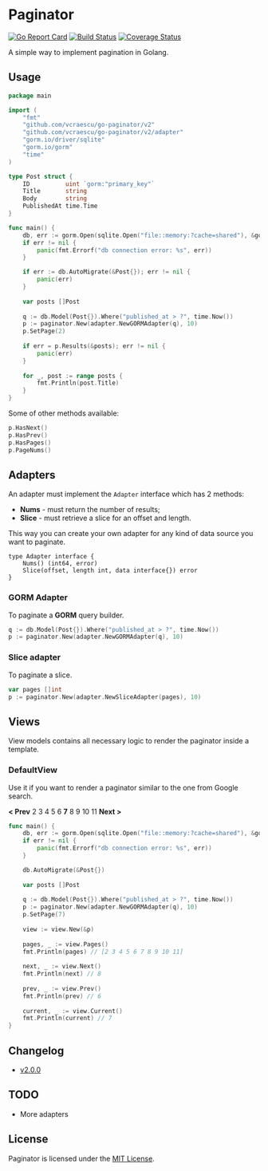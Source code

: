 # Paginator

[![Go Report Card](https://goreportcard.com/badge/github.com/vcraescu/go-paginator?kill_cache=2)](https://goreportcard.com/report/github.com/vcraescu/go-paginator) 
[![Build Status](https://travis-ci.com/vcraescu/go-paginator.svg?branch=master&kill_cache=2)](https://travis-ci.com/vcraescu/go-paginator) 
[![Coverage Status](https://coveralls.io/repos/github/vcraescu/go-paginator/badge.svg?branch=master&kill_cache=2)](https://coveralls.io/github/vcraescu/go-paginator?branch=master)

A simple way to implement pagination in Golang.

## Usage

```go
package main

import (
    "fmt"
    "github.com/vcraescu/go-paginator/v2"
    "github.com/vcraescu/go-paginator/v2/adapter"
    "gorm.io/driver/sqlite"
    "gorm.io/gorm"
    "time"
)

type Post struct {
	ID          uint `gorm:"primary_key"`
	Title       string
	Body        string
	PublishedAt time.Time
}

func main() {
	db, err := gorm.Open(sqlite.Open("file::memory:?cache=shared"), &gorm.Config{})
	if err != nil {
		panic(fmt.Errorf("db connection error: %s", err))
	}

	if err := db.AutoMigrate(&Post{}); err != nil {
        panic(err)
    }
	
	var posts []Post
	
	q := db.Model(Post{}).Where("published_at > ?", time.Now())
	p := paginator.New(adapter.NewGORMAdapter(q), 10)
	p.SetPage(2)
	
	if err = p.Results(&posts); err != nil {
		panic(err)
	}
	
	for _, post := range posts {
		fmt.Println(post.Title)
	}
}
```

Some of other methods available:

```go
p.HasNext()
p.HasPrev()
p.HasPages()
p.PageNums()
```

## Adapters

An adapter must implement the `Adapter` interface which has 2 methods: 

* **Nums** - must return the number of results;
* **Slice** - must retrieve a slice for an offset and length.

This way you can create your own adapter for any kind of data source you want to paginate. 

```golang 
type Adapter interface {
	Nums() (int64, error)
	Slice(offset, length int, data interface{}) error
}
```

### GORM Adapter

To paginate a **GORM** query builder.

```go
q := db.Model(Post{}).Where("published_at > ?", time.Now())
p := paginator.New(adapter.NewGORMAdapter(q), 10)
```

### Slice adapter

To paginate a slice.

```go
var pages []int
p := paginator.New(adapter.NewSliceAdapter(pages), 10)
```

## Views

View models contains all necessary logic to render the paginator inside a template.

### DefaultView

Use it if you want to render a paginator similar to the one from Google search.

**< Prev** 2 3 4 5 6 **7** 8 9 10 11 **Next >**

```go
func main() {
	db, err := gorm.Open(sqlite.Open("file::memory:?cache=shared"), &gorm.Config{})
	if err != nil {
		panic(fmt.Errorf("db connection error: %s", err))
	}

	db.AutoMigrate(&Post{})
	
	var posts []Post
	
	q := db.Model(Post{}).Where("published_at > ?", time.Now())
	p := paginator.New(adapter.NewGORMAdapter(q), 10)
	p.SetPage(7)
	
	view := view.New(&p)
	
    pages, _ := view.Pages()
	fmt.Println(pages) // [2 3 4 5 6 7 8 9 10 11]
    
    next, _ := view.Next()
	fmt.Println(next) // 8
    
	prev, _ := view.Prev()
	fmt.Println(prev) // 6
    
    current, _ := view.Current()
	fmt.Println(current) // 7
}
```

## Changelog

* [v2.0.0](https://github.com/vcraescu/go-paginator/blob/v2.0.0/CHANGELOG-2.0.md)

## TODO

* More adapters

## License

Paginator is licensed under the [MIT License](LICENSE).
